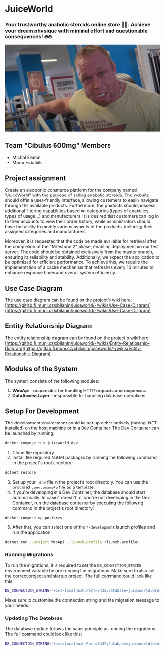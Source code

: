 # JuiceWorld

### Your trustworthy anabolic steroids online store 💪💪. Achieve your dream physique with minimal effort and questionable consequences! 🔥🔥

![Juice World Mascot](assets/grznar.jpg "Achieve your dream physique with minimal effort and questionable consequences!")

## Team "Cibulus 600mg" Members

* Michal Bilanin
* Mário Hatalčík

## Project assignment

Create an electronic commerce platform for the company named "JuiceWorld" with the purpose of selling anabolic steroids.
The website should offer a user-friendly interface, allowing customers to easily navigate through the available
products. Furthermore, the products should possess additional filtering capabilities based on categories (types of
anabolics, types of usage...) and manufacturers. It is desired that customers can log in to their accounts to view their
order history, while administrators should have the ability to modify various aspects of the products, including their
assigned categories and manufacturers.

Moreover, it is requested that the code be made available for retrieval after the completion of the "Milestone 2" phase,
enabling deployment on our test server. The code should be obtained exclusively from the master branch, ensuring its
reliability and stability. Additionally, we expect the application to be optimized for efficient performance. To achieve
this, we require the implementation of a cache mechanism that refreshes every 10 minutes to enhance response times and
overall system efficiency.

## Use Case Diagram

The use case diagram can be found on the project's wiki
here: [https://gitlab.fi.muni.cz/xbilanin/juiceworld/-/wikis/Use-Case-Diagram](https://gitlab.fi.muni.cz/xbilanin/juiceworld/-/wikis/Use-Case-Diagram)

## Entity Relationship Diagram

The entity relationship diagram can be found on the project's wiki
here: [https://gitlab.fi.muni.cz/xbilanin/juiceworld/-/wikis/Entity-Relationship-Diagram](https://gitlab.fi.muni.cz/xbilanin/juiceworld/-/wikis/Entity-Relationship-Diagram)

## Modules of the System

The system consists of the following modules:

1. **WebApi** - responsible for handling HTTP requests and responses.
2. **DataAccessLayer** - responsible for handling database operations.

## Setup For Development

The development environment could be set up either natively (having .NET installed) on the host machine or in a Dev
Container.
The Dev Container can be launched by running:

```bash
docker compose run juiceworld-dev
```

1. Clone the repository
2. Install the required NuGet packages by running the following command in the project's root directory:

```bash
dotnet restore
```

3. Set up your `.env` file in the project's root directory. You can use the provided `.env.example` file as a template.
4. If you're developing in a Dev Container, the database should start automatically. In case it doesn't, or you're not
   developing in the Dev Container, run the database container by executing the following command in the project's root
   directory:

```bash
docker compose up postgres
```

5. After that, you can select one of the `*-development` launch profiles and run the application:

```bash
dotnet run --project WebApi --launch-profile <launch-profile>
```

### Running Migrations

To run the migrations, it is required to set the `DB_CONNECTION_STRING` environment variable before running the
migrations.
Make sure to also set the correct project and startup project. The full command could look like this:

```bash
DB_CONNECTION_STRING="Host=localhost;Port=5432;Database=juiceworld;Username=postgres;Password=postgres" JWT_SECRET='bAafd@A7d9#@F4*V!LHZs#ebKQrkE6pad2f3kj34c3dXy@' dotnet ef migrations add <message> --project DataAccessLayer.EF --startup-project WebApi
```

Make sure to customise the connection string and the migration message to your needs.

### Updating The Database

The database update follows the same principle as running the migrations. The full command could look like this:

```bash
DB_CONNECTION_STRING="Host=localhost;Port=5432;Database=juiceworld;Username=postgres;Password=postgres" JWT_SECRET='bAafd@A7d9#@F4*V!LHZs#ebKQrkE6pad2f3kj34c3dXy@' dotnet ef database update --project DataAccessLayer.EF --startup-project WebApi
```
